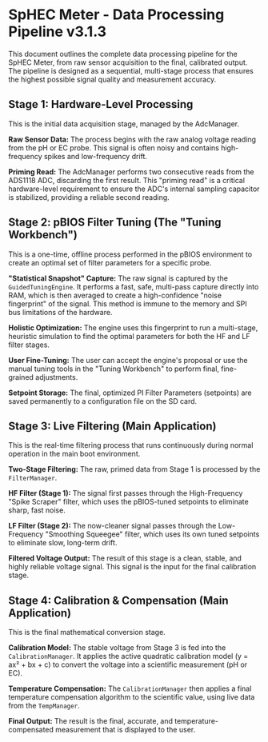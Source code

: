 # SpHEC Meter - Data Processing Pipeline v3.1.3
This document outlines the complete data processing pipeline for the SpHEC Meter, from raw sensor acquisition to the final, calibrated output. The pipeline is designed as a sequential, multi-stage process that ensures the highest possible signal quality and measurement accuracy.

## Stage 1: Hardware-Level Processing
This is the initial data acquisition stage, managed by the AdcManager.

**Raw Sensor Data:** The process begins with the raw analog voltage reading from the pH or EC probe. This signal is often noisy and contains high-frequency spikes and low-frequency drift.

**Priming Read:** The AdcManager performs two consecutive reads from the ADS1118 ADC, discarding the first result. This "priming read" is a critical hardware-level requirement to ensure the ADC's internal sampling capacitor is stabilized, providing a reliable second reading.

## Stage 2: pBIOS Filter Tuning (The "Tuning Workbench")
This is a one-time, offline process performed in the pBIOS environment to create an optimal set of filter parameters for a specific probe.

**"Statistical Snapshot" Capture:** The raw signal is captured by the `GuidedTuningEngine`. It performs a fast, safe, multi-pass capture directly into RAM, which is then averaged to create a high-confidence "noise fingerprint" of the signal. This method is immune to the memory and SPI bus limitations of the hardware.

**Holistic Optimization:** The engine uses this fingerprint to run a multi-stage, heuristic simulation to find the optimal parameters for both the HF and LF filter stages.

**User Fine-Tuning:** The user can accept the engine's proposal or use the manual tuning tools in the "Tuning Workbench" to perform final, fine-grained adjustments.

**Setpoint Storage:** The final, optimized PI Filter Parameters (setpoints) are saved permanently to a configuration file on the SD card.

## Stage 3: Live Filtering (Main Application)
This is the real-time filtering process that runs continuously during normal operation in the main boot environment.

**Two-Stage Filtering:** The raw, primed data from Stage 1 is processed by the `FilterManager`.

**HF Filter (Stage 1):** The signal first passes through the High-Frequency "Spike Scraper" filter, which uses the pBIOS-tuned setpoints to eliminate sharp, fast noise.

**LF Filter (Stage 2):** The now-cleaner signal passes through the Low-Frequency "Smoothing Squeegee" filter, which uses its own tuned setpoints to eliminate slow, long-term drift.

**Filtered Voltage Output:** The result of this stage is a clean, stable, and highly reliable voltage signal. This signal is the input for the final calibration stage.

## Stage 4: Calibration & Compensation (Main Application)
This is the final mathematical conversion stage.

**Calibration Model:** The stable voltage from Stage 3 is fed into the `CalibrationManager`. It applies the active quadratic calibration model (y = ax² + bx + c) to convert the voltage into a scientific measurement (pH or EC).

**Temperature Compensation:** The `CalibrationManager` then applies a final temperature compensation algorithm to the scientific value, using live data from the `TempManager`.

**Final Output:** The result is the final, accurate, and temperature-compensated measurement that is displayed to the user.